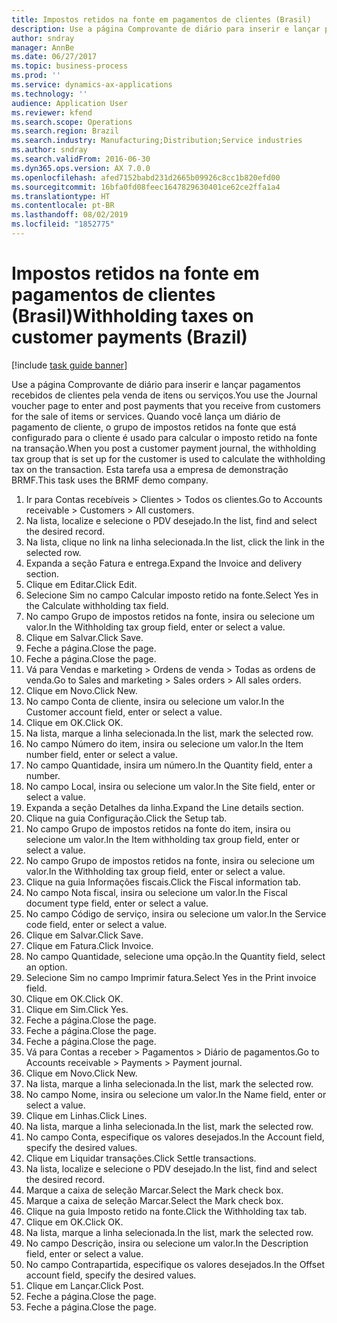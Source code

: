 ```yaml
---
title: Impostos retidos na fonte em pagamentos de clientes (Brasil)
description: Use a página Comprovante de diário para inserir e lançar pagamentos recebidos de clientes pela venda de itens ou serviços.
author: sndray
manager: AnnBe
ms.date: 06/27/2017
ms.topic: business-process
ms.prod: ''
ms.service: dynamics-ax-applications
ms.technology: ''
audience: Application User
ms.reviewer: kfend
ms.search.scope: Operations
ms.search.region: Brazil
ms.search.industry: Manufacturing;Distribution;Service industries
ms.author: sndray
ms.search.validFrom: 2016-06-30
ms.dyn365.ops.version: AX 7.0.0
ms.openlocfilehash: afed7152babd231d2665b09926c8cc1b820efd00
ms.sourcegitcommit: 16bfa0fd08feec1647829630401ce62ce2ffa1a4
ms.translationtype: HT
ms.contentlocale: pt-BR
ms.lasthandoff: 08/02/2019
ms.locfileid: "1852775"
---
```

# <a name="withholding-taxes-on-customer-payments-brazil"></a><span data-ttu-id="717ab-103">Impostos retidos na fonte em pagamentos de clientes (Brasil)</span><span class="sxs-lookup"><span data-stu-id="717ab-103">Withholding taxes on customer payments (Brazil)</span></span>

[!include [task guide banner](../../includes/task-guide-banner.md)]

<span data-ttu-id="717ab-104">Use a página Comprovante de diário para inserir e lançar pagamentos recebidos de clientes pela venda de itens ou serviços.</span><span class="sxs-lookup"><span data-stu-id="717ab-104">You use the Journal voucher page to enter and post payments that you receive from customers for the sale of items or services.</span></span> <span data-ttu-id="717ab-105">Quando você lança um diário de pagamento de cliente, o grupo de impostos retidos na fonte que está configurado para o cliente é usado para calcular o imposto retido na fonte na transação.</span><span class="sxs-lookup"><span data-stu-id="717ab-105">When you post a customer payment journal, the withholding tax group that is set up for the customer is used to calculate the withholding tax on the transaction.</span></span> <span data-ttu-id="717ab-106">Esta tarefa usa a empresa de demonstração BRMF.</span><span class="sxs-lookup"><span data-stu-id="717ab-106">This task uses the BRMF demo company.</span></span>

1. <span data-ttu-id="717ab-107">Ir para Contas recebíveis > Clientes > Todos os clientes.</span><span class="sxs-lookup"><span data-stu-id="717ab-107">Go to Accounts receivable > Customers > All customers.</span></span>
2. <span data-ttu-id="717ab-108">Na lista, localize e selecione o PDV desejado.</span><span class="sxs-lookup"><span data-stu-id="717ab-108">In the list, find and select the desired record.</span></span>
3. <span data-ttu-id="717ab-109">Na lista, clique no link na linha selecionada.</span><span class="sxs-lookup"><span data-stu-id="717ab-109">In the list, click the link in the selected row.</span></span>
4. <span data-ttu-id="717ab-110">Expanda a seção Fatura e entrega.</span><span class="sxs-lookup"><span data-stu-id="717ab-110">Expand the Invoice and delivery section.</span></span>
5. <span data-ttu-id="717ab-111">Clique em Editar.</span><span class="sxs-lookup"><span data-stu-id="717ab-111">Click Edit.</span></span>
6. <span data-ttu-id="717ab-112">Selecione Sim no campo Calcular imposto retido na fonte.</span><span class="sxs-lookup"><span data-stu-id="717ab-112">Select Yes in the Calculate withholding tax field.</span></span>
7. <span data-ttu-id="717ab-113">No campo Grupo de impostos retidos na fonte, insira ou selecione um valor.</span><span class="sxs-lookup"><span data-stu-id="717ab-113">In the Withholding tax group field, enter or select a value.</span></span>
8. <span data-ttu-id="717ab-114">Clique em Salvar.</span><span class="sxs-lookup"><span data-stu-id="717ab-114">Click Save.</span></span>
9. <span data-ttu-id="717ab-115">Feche a página.</span><span class="sxs-lookup"><span data-stu-id="717ab-115">Close the page.</span></span>
10. <span data-ttu-id="717ab-116">Feche a página.</span><span class="sxs-lookup"><span data-stu-id="717ab-116">Close the page.</span></span>
11. <span data-ttu-id="717ab-117">Vá para Vendas e marketing > Ordens de venda > Todas as ordens de venda.</span><span class="sxs-lookup"><span data-stu-id="717ab-117">Go to Sales and marketing > Sales orders > All sales orders.</span></span>
12. <span data-ttu-id="717ab-118">Clique em Novo.</span><span class="sxs-lookup"><span data-stu-id="717ab-118">Click New.</span></span>
13. <span data-ttu-id="717ab-119">No campo Conta de cliente, insira ou selecione um valor.</span><span class="sxs-lookup"><span data-stu-id="717ab-119">In the Customer account field, enter or select a value.</span></span>
14. <span data-ttu-id="717ab-120">Clique em OK.</span><span class="sxs-lookup"><span data-stu-id="717ab-120">Click OK.</span></span>
15. <span data-ttu-id="717ab-121">Na lista, marque a linha selecionada.</span><span class="sxs-lookup"><span data-stu-id="717ab-121">In the list, mark the selected row.</span></span>
16. <span data-ttu-id="717ab-122">No campo Número do item, insira ou selecione um valor.</span><span class="sxs-lookup"><span data-stu-id="717ab-122">In the Item number field, enter or select a value.</span></span>
17. <span data-ttu-id="717ab-123">No campo Quantidade, insira um número.</span><span class="sxs-lookup"><span data-stu-id="717ab-123">In the Quantity field, enter a number.</span></span>
18. <span data-ttu-id="717ab-124">No campo Local, insira ou selecione um valor.</span><span class="sxs-lookup"><span data-stu-id="717ab-124">In the Site field, enter or select a value.</span></span>
19. <span data-ttu-id="717ab-125">Expanda a seção Detalhes da linha.</span><span class="sxs-lookup"><span data-stu-id="717ab-125">Expand the Line details section.</span></span>
20. <span data-ttu-id="717ab-126">Clique na guia Configuração.</span><span class="sxs-lookup"><span data-stu-id="717ab-126">Click the Setup tab.</span></span>
21. <span data-ttu-id="717ab-127">No campo Grupo de impostos retidos na fonte do item, insira ou selecione um valor.</span><span class="sxs-lookup"><span data-stu-id="717ab-127">In the Item withholding tax group field, enter or select a value.</span></span>
22. <span data-ttu-id="717ab-128">No campo Grupo de impostos retidos na fonte, insira ou selecione um valor.</span><span class="sxs-lookup"><span data-stu-id="717ab-128">In the Withholding tax group field, enter or select a value.</span></span>
23. <span data-ttu-id="717ab-129">Clique na guia Informações fiscais.</span><span class="sxs-lookup"><span data-stu-id="717ab-129">Click the Fiscal information tab.</span></span>
24. <span data-ttu-id="717ab-130">No campo Nota fiscal, insira ou selecione um valor.</span><span class="sxs-lookup"><span data-stu-id="717ab-130">In the Fiscal document type field, enter or select a value.</span></span>
25. <span data-ttu-id="717ab-131">No campo Código de serviço, insira ou selecione um valor.</span><span class="sxs-lookup"><span data-stu-id="717ab-131">In the Service code field, enter or select a value.</span></span>
26. <span data-ttu-id="717ab-132">Clique em Salvar.</span><span class="sxs-lookup"><span data-stu-id="717ab-132">Click Save.</span></span>
27. <span data-ttu-id="717ab-133">Clique em Fatura.</span><span class="sxs-lookup"><span data-stu-id="717ab-133">Click Invoice.</span></span>
28. <span data-ttu-id="717ab-134">No campo Quantidade, selecione uma opção.</span><span class="sxs-lookup"><span data-stu-id="717ab-134">In the Quantity field, select an option.</span></span>
29. <span data-ttu-id="717ab-135">Selecione Sim no campo Imprimir fatura.</span><span class="sxs-lookup"><span data-stu-id="717ab-135">Select Yes in the Print invoice field.</span></span>
30. <span data-ttu-id="717ab-136">Clique em OK.</span><span class="sxs-lookup"><span data-stu-id="717ab-136">Click OK.</span></span>
31. <span data-ttu-id="717ab-137">Clique em Sim.</span><span class="sxs-lookup"><span data-stu-id="717ab-137">Click Yes.</span></span>
32. <span data-ttu-id="717ab-138">Feche a página.</span><span class="sxs-lookup"><span data-stu-id="717ab-138">Close the page.</span></span>
33. <span data-ttu-id="717ab-139">Feche a página.</span><span class="sxs-lookup"><span data-stu-id="717ab-139">Close the page.</span></span>
34. <span data-ttu-id="717ab-140">Feche a página.</span><span class="sxs-lookup"><span data-stu-id="717ab-140">Close the page.</span></span>
35. <span data-ttu-id="717ab-141">Vá para Contas a receber > Pagamentos > Diário de pagamentos.</span><span class="sxs-lookup"><span data-stu-id="717ab-141">Go to Accounts receivable > Payments > Payment journal.</span></span>
36. <span data-ttu-id="717ab-142">Clique em Novo.</span><span class="sxs-lookup"><span data-stu-id="717ab-142">Click New.</span></span>
37. <span data-ttu-id="717ab-143">Na lista, marque a linha selecionada.</span><span class="sxs-lookup"><span data-stu-id="717ab-143">In the list, mark the selected row.</span></span>
38. <span data-ttu-id="717ab-144">No campo Nome, insira ou selecione um valor.</span><span class="sxs-lookup"><span data-stu-id="717ab-144">In the Name field, enter or select a value.</span></span>
39. <span data-ttu-id="717ab-145">Clique em Linhas.</span><span class="sxs-lookup"><span data-stu-id="717ab-145">Click Lines.</span></span>
40. <span data-ttu-id="717ab-146">Na lista, marque a linha selecionada.</span><span class="sxs-lookup"><span data-stu-id="717ab-146">In the list, mark the selected row.</span></span>
41. <span data-ttu-id="717ab-147">No campo Conta, especifique os valores desejados.</span><span class="sxs-lookup"><span data-stu-id="717ab-147">In the Account field, specify the desired values.</span></span>
42. <span data-ttu-id="717ab-148">Clique em Liquidar transações.</span><span class="sxs-lookup"><span data-stu-id="717ab-148">Click Settle transactions.</span></span>
43. <span data-ttu-id="717ab-149">Na lista, localize e selecione o PDV desejado.</span><span class="sxs-lookup"><span data-stu-id="717ab-149">In the list, find and select the desired record.</span></span>
44. <span data-ttu-id="717ab-150">Marque a caixa de seleção Marcar.</span><span class="sxs-lookup"><span data-stu-id="717ab-150">Select the Mark check box.</span></span>
45. <span data-ttu-id="717ab-151">Marque a caixa de seleção Marcar.</span><span class="sxs-lookup"><span data-stu-id="717ab-151">Select the Mark check box.</span></span>
46. <span data-ttu-id="717ab-152">Clique na guia Imposto retido na fonte.</span><span class="sxs-lookup"><span data-stu-id="717ab-152">Click the Withholding tax tab.</span></span>
47. <span data-ttu-id="717ab-153">Clique em OK.</span><span class="sxs-lookup"><span data-stu-id="717ab-153">Click OK.</span></span>
48. <span data-ttu-id="717ab-154">Na lista, marque a linha selecionada.</span><span class="sxs-lookup"><span data-stu-id="717ab-154">In the list, mark the selected row.</span></span>
49. <span data-ttu-id="717ab-155">No campo Descrição, insira ou selecione um valor.</span><span class="sxs-lookup"><span data-stu-id="717ab-155">In the Description field, enter or select a value.</span></span>
50. <span data-ttu-id="717ab-156">No campo Contrapartida, especifique os valores desejados.</span><span class="sxs-lookup"><span data-stu-id="717ab-156">In the Offset account field, specify the desired values.</span></span>
51. <span data-ttu-id="717ab-157">Clique em Lançar.</span><span class="sxs-lookup"><span data-stu-id="717ab-157">Click Post.</span></span>
52. <span data-ttu-id="717ab-158">Feche a página.</span><span class="sxs-lookup"><span data-stu-id="717ab-158">Close the page.</span></span>
53. <span data-ttu-id="717ab-159">Feche a página.</span><span class="sxs-lookup"><span data-stu-id="717ab-159">Close the page.</span></span>

